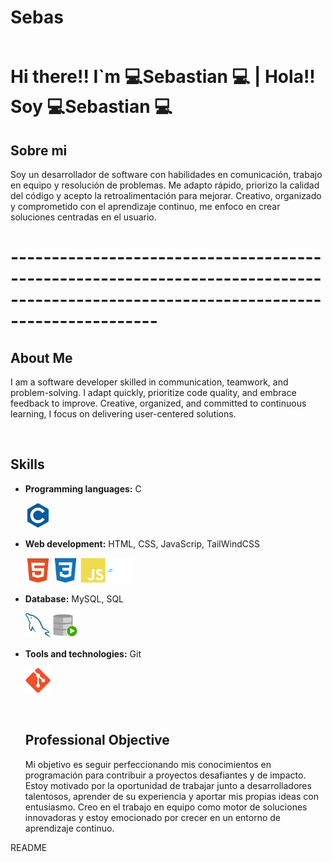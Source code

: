 # Sebas
<p><img style="display: block; margin-left: auto; margin-right: auto;" src="https://media.giphy.com/media/v1.Y2lkPTc5MGI3NjExZ2thbGZ3YnJ1am1vMXBnZzJzOWdqb2VnOGR3enYxdGswcjRoMzRlMCZlcD12MV9naWZzX3NlYXJjaCZjdD1n/26tn33aiTi1jkl6H6/giphy.gif" alt="" /></p>

# Hi there!! I`m 💻Sebastian 💻 | Hola!!  Soy  💻Sebastian 💻

<h2>Sobre mi</h2>
<P>Soy un desarrollador de software con habilidades en comunicación, trabajo en equipo y resolución de problemas. Me adapto rápido, priorizo la calidad del código y acepto la retroalimentación para mejorar. Creativo, organizado y comprometido con el aprendizaje continuo, me enfoco en crear soluciones centradas en el usuario.</P>
<h1>------------------------------------------------------------------------------------------------------------------------------------</h1>
<h2>About Me</h2>
<p>I am a software developer skilled in communication, teamwork, and problem-solving. I adapt quickly, prioritize code quality, and embrace feedback to improve. Creative, organized, and committed to continuous learning, I focus on delivering user-centered solutions.</p>
<br>
<h2>Skills</h2>
<ul>
<li><strong>Programming languages:</strong> C
<p>
  <img src="https://github.com/devicons/devicon/blob/master/icons/c/c-plain.svg" alt="" width="40" height="40" />
  
</p>
</li>
<li><strong>Web development:</strong> HTML, CSS, JavaScrip, TailWindCSS
  <p>
    <img src="https://github.com/devicons/devicon/blob/master/icons/html5/html5-plain.svg" alt="" width="40" height="40" />
    <img src="https://github.com/devicons/devicon/blob/master/icons/css3/css3-plain.svg" alt="" width="40" height="40" />
    <img src="https://github.com/devicons/devicon/blob/master/icons/javascript/javascript-plain.svg" alt="" width="40" height="40"/>
    <img src="https://github.com/devicons/devicon/blob/master/icons/tailwindcss/tailwindcss-original-wordmark.svg" alt="" width="40" height="40"/>
  </p>
  </li>
<li><strong>Database:</strong> MySQL, SQL
  <p>
    <img src="https://github.com/devicons/devicon/blob/master/icons/mysql/mysql-original.svg" alt="" width="40" height="40" />
    <img src="https://github.com/devicons/devicon/blob/master/icons/sqldeveloper/sqldeveloper-original.svg" alt="" width="40" height="40"   />
  </p>
</li>
<li><strong>Tools and technologies:</strong> Git
  <p>
  <img src="https://github.com/devicons/devicon/blob/master/icons/git/git-plain.svg" alt="" width="40" height="40" />
  </p>
</li>
<br>
<h2>Professional Objective</h2>
<p>Mi objetivo es seguir perfeccionando mis conocimientos en programación para contribuir a proyectos desafiantes y de impacto. Estoy motivado por la oportunidad de trabajar junto a desarrolladores talentosos, aprender de su experiencia y aportar mis propias ideas con entusiasmo. Creo en el trabajo en equipo como motor de soluciones innovadoras y estoy emocionado por crecer en un entorno de aprendizaje continuo.</p>
</ul>
README
